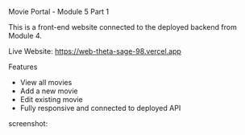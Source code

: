 Movie Portal - Module 5 Part 1

This is a front-end website connected to the deployed backend from Module 4.

Live Website: https://web-theta-sage-98.vercel.app

Features
- View all movies
- Add a new movie
- Edit existing movie
- Fully responsive and connected to deployed API

screenshot:

